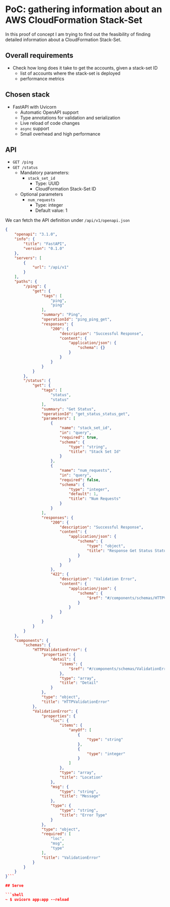 # PoC: gathering information about an AWS CloudFormation Stack-Set

In this proof of concept I am trying to find out the feasibility of finding detailed information about a CloudFormation Stack-Set.

## Overall requirements

* Check how long does it take to get the accounts, given a stack-set ID
    * list of accounts where the stack-set is deployed
    * performance metrics

## Chosen stack

* FastAPI with Uvicorn
    * Automatic OpenAPI support
    * Type annotations for validation and serialization
    * Live reload of code changes
    * `async` support
    * Small overhead and high performance

## API

* `GET /ping`
* `GET /status`
    * Mandatory parameters:
        * `stack_set_id`
            * Type: UUID
            * CloudFormation Stack-Set ID
    * Optional parameters
        * `num_requests`
            * Type: integer
            * Default value: 1

We can fetch the API definition under `/api/v1/openapi.json`

```json
{
    "openapi": "3.1.0",
    "info": {
        "title": "FastAPI",
        "version": "0.1.0"
    },
    "servers": [
        {
            "url": "/api/v1"
        }
    ],
    "paths": {
        "/ping": {
            "get": {
                "tags": [
                    "ping",
                    "ping"
                ],
                "summary": "Ping",
                "operationId": "ping_ping_get",
                "responses": {
                    "200": {
                        "description": "Successful Response",
                        "content": {
                            "application/json": {
                                "schema": {}
                            }
                        }
                    }
                }
            }
        },
        "/status": {
            "get": {
                "tags": [
                    "status",
                    "status"
                ],
                "summary": "Get Status",
                "operationId": "get_status_status_get",
                "parameters": [
                    {
                        "name": "stack_set_id",
                        "in": "query",
                        "required": true,
                        "schema": {
                            "type": "string",
                            "title": "Stack Set Id"
                        }
                    },
                    {
                        "name": "num_requests",
                        "in": "query",
                        "required": false,
                        "schema": {
                            "type": "integer",
                            "default": 1,
                            "title": "Num Requests"
                        }
                    }
                ],
                "responses": {
                    "200": {
                        "description": "Successful Response",
                        "content": {
                            "application/json": {
                                "schema": {
                                    "type": "object",
                                    "title": "Response Get Status Status Get"
                                }
                            }
                        }
                    },
                    "422": {
                        "description": "Validation Error",
                        "content": {
                            "application/json": {
                                "schema": {
                                    "$ref": "#/components/schemas/HTTPValidationError"
                                }
                            }
                        }
                    }
                }
            }
        }
    },
    "components": {
        "schemas": {
            "HTTPValidationError": {
                "properties": {
                    "detail": {
                        "items": {
                            "$ref": "#/components/schemas/ValidationError"
                        },
                        "type": "array",
                        "title": "Detail"
                    }
                },
                "type": "object",
                "title": "HTTPValidationError"
            },
            "ValidationError": {
                "properties": {
                    "loc": {
                        "items": {
                            "anyOf": [
                                {
                                    "type": "string"
                                },
                                {
                                    "type": "integer"
                                }
                            ]
                        },
                        "type": "array",
                        "title": "Location"
                    },
                    "msg": {
                        "type": "string",
                        "title": "Message"
                    },
                    "type": {
                        "type": "string",
                        "title": "Error Type"
                    }
                },
                "type": "object",
                "required": [
                    "loc",
                    "msg",
                    "type"
                ],
                "title": "ValidationError"
            }
        }
    }
}```

## Serve

```shell
~ $ uvicorn app:app --reload
```

